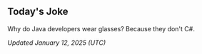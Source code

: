 ## Today's Joke
Why do Java developers wear glasses? Because they don't C#.

*Updated January 12, 2025 (UTC)*
